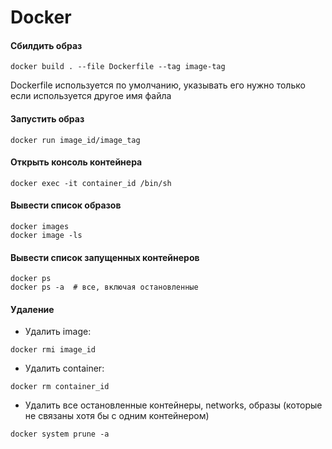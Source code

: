 # Docker

#### Сбилдить образ
```
docker build . --file Dockerfile --tag image-tag
```

Dockerfile используется по умолчанию, указывать его нужно только если используется другое имя файла

#### Запустить образ

```
docker run image_id/image_tag
```

#### Открыть консоль контейнера

```
docker exec -it container_id /bin/sh
```

#### Вывести список образов

```
docker images
docker image -ls 
```

#### Вывести список запущенных контейнеров

```
docker ps
docker ps -a  # все, включая остановленные
```

#### Удаление

+ Удалить image:

```
docker rmi image_id
```

+ Удалить container:

```
docker rm container_id
```

+ Удалить все остановленные контейнеры, networks, образы (которые не связаны хотя бы с одним контейнером)

```
docker system prune -a
```